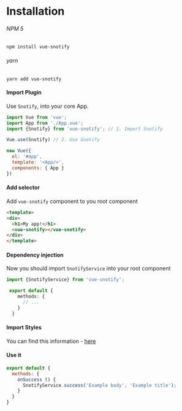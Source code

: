 # Installation

###### NPM 5
`npm install vue-snotify`
###### yarn
`yarn add vue-snotify`


#### Import Plugin
Use `Snotify`, into your core App.
```javascript
import Vue from 'vue';
import App from './App.vue';
import {Snotify} from 'vue-snotify'; // 1. Import Snotify

Vue.use(Snotify) // 2. Use Snotify

new Vue({
  el: '#app',
  template: '<App/>',
  components: { App }
})

```

#### Add selector
Add `vue-snotify` component to you root component

```html
<template>
<div>
  <h1>My app!</h1>
  <vue-snotify></vue-snotify>
</div>
</template>
```
#### Dependency injection
Now you should import `SnotifyService` into your root component

```typescript
import {SnotifyService} from 'vue-snotify';

 export default {
    methods: {
      // ...
    }
  }

```

#### Import Styles

You can find this information - [here](styling.md)


#### Use it
```javascript
export default {
  methods: {
    onSuccess () {
      SnotifyService.success('Example body', 'Example title');
    }
  }
}
```


